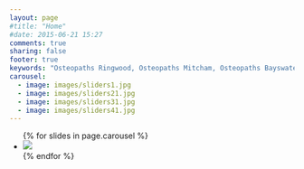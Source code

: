 ```yaml
---
layout: page
#title: "Home"
#date: 2015-06-21 15:27
comments: true
sharing: false
footer: true
keywords: "Osteopaths Ringwood, Osteopaths Mitcham, Osteopaths Bayswater, Osteopaths Croydon"
carousel:
  - image: images/sliders1.jpg
  - image: images/sliders21.jpg
  - image: images/sliders31.jpg
  - image: images/sliders41.jpg
---
```

<div class="flexslider">
  <ul class="slides">
      {% for slides in page.carousel %}
      <li>
        <img src="{{ slides.image }}" />
      </li>
      {% endfor %}
  </ul>
</div>



